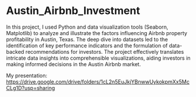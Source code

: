 # Austin_Airbnb_Investment
In this project, I used Python and data visualization tools (Seaborn, Matplotlib) to analyze and illustrate the factors influencing Airbnb property profitability in Austin, Texas. The deep dive into datasets led to the identification of key performance indicators and the formulation of data-backed recommendations for investors. The project effectively translates intricate data insights into comprehensible visualizations, aiding investors in making informed decisions in the Austin Airbnb market.

My presentation: https://drive.google.com/drive/folders/1cL2n5EuJkjYBnwwUykokpmXx5McCLg1D?usp=sharing
